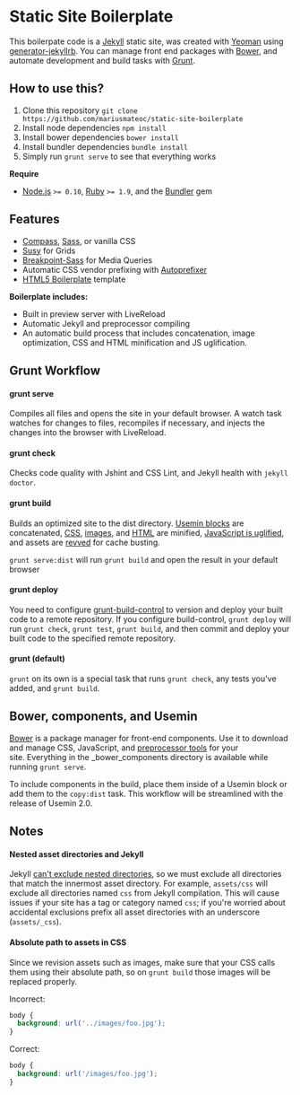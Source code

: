 Static Site Boilerplate
=======================

This boilerpate code is a [Jekyll](http://jekyllrb.com/) static site, was created with [Yeoman](http://yeoman.io/) using [generator-jekyllrb](https://github.com/robwierzbowski/generator-jekyllrb). You can manage front end packages with [Bower](http://bower.io/), and automate development and build tasks with [Grunt](http://gruntjs.com/).


## How to use this?

1. Clone this repository `git clone https://github.com/mariusmateoc/static-site-boilerplate`
2. Install node dependencies `npm install`
3. Install bower dependencies `bower install`
4. Install bundler dependencies `bundle install`
5. Simply run `grunt serve` to see that everything works

**Require**

- [Node.js](http://nodejs.org/) `>= 0.10`, [Ruby](http://www.ruby-lang.org/) `>= 1.9`, and the [Bundler](http://gembundler.com/) gem


## Features

- [Compass](http://compass-style.org/), [Sass](http://sass-lang.com/), or vanilla CSS
- [Susy](http://susy.oddbird.net/) for Grids
- [Breakpoint-Sass](http://breakpoint-sass.com/) for Media Queries
- Automatic CSS vendor prefixing with [Autoprefixer](https://github.com/ai/autoprefixer)
- [HTML5 Boilerplate](http://html5boilerplate.com/) template

**Boilerplate includes:**

- Built in preview server with LiveReload
- Automatic Jekyll and preprocessor compiling
- An automatic build process that includes concatenation, image optimization, CSS and HTML minification and JS uglification.


## Grunt Workflow

#### grunt serve

Compiles all files and opens the site in your default browser. A watch task watches for changes to files, recompiles if necessary, and injects the changes into the browser with LiveReload.

#### grunt check

Checks code quality with Jshint and CSS Lint, and Jekyll health with `jekyll doctor`.

#### grunt build

Builds an optimized site to the dist directory. [Usemin blocks](https://github.com/yeoman/grunt-usemin#the-useminprepare-task) are concatenated, [CSS](https://github.com/gruntjs/grunt-contrib-cssmin), [images](https://github.com/gruntjs/grunt-contrib-imagemin), and [HTML](https://github.com/gruntjs/grunt-contrib-htmlmin) are minified, [JavaScript is uglified](https://github.com/gruntjs/grunt-contrib-uglify), and assets are [revved](https://github.com/yeoman/grunt-filerev) for cache busting.

`grunt serve:dist` will run `grunt build` and open the result in your default browser

#### grunt deploy

You need to configure [grunt-build-control](https://github.com/robwierzbowski/grunt-build-control) to version and deploy your built code to a remote repository. If you configure build-control, `grunt deploy` will run `grunt check`, `grunt test`, `grunt build`, and then commit and deploy your built code to the specified remote repository.

#### grunt (default)

`grunt` on its own is a special task that runs `grunt check`, any tests you've added, and `grunt build`.


## Bower, components, and Usemin

[Bower](http://bower.io/) is a package manager for front-end components. Use it to download and manage CSS, JavaScript, and [preprocessor tools](https://github.com/Team-Sass) for your site. Everything in the _bower_components directory is available while running `grunt serve`.

To include components in the build, place them inside of a Usemin block or add them to the `copy:dist` task. This workflow will be streamlined with the release of Usemin 2.0.


## Notes

#### Nested asset directories and Jekyll

Jekyll [can't exclude nested directories](https://github.com/jekyll/jekyll/issues/906), so we must exclude all directories that match the innermost asset directory. For example, `assets/css` will exclude all directories named `css` from Jekyll compilation. This will cause issues if your site has a tag or category named `css`; if you're worried about accidental exclusions prefix all asset directories with an underscore (`assets/_css`).

#### Absolute path to assets in CSS

Since we revision assets such as images, make sure that your CSS calls them using their absolute path, so on ``grunt build`` those images will be replaced properly.

Incorrect:
```css
body {
  background: url('../images/foo.jpg');
}
```

Correct:
```css
body {
  background: url('/images/foo.jpg');
}
```
